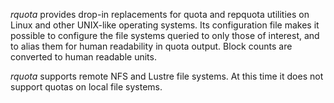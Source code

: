 *rquota* provides drop-in replacements for quota and repquota utilities
on Linux and other UNIX-like operating systems.  Its configuration file
makes it possible to configure the file systems queried to only those
of interest, and to alias them for human readability in quota output.
Block counts are converted to human readable units.

*rquota* supports remote NFS and Lustre file systems.
At this time it does not support quotas on local file systems.
